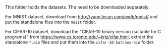This folder holds the datasets. The need to be downloaded separately. 

For MNIST dataset, download from <http://yann.lecun.com/exdb/mnist/> and put the standalone files into the `mnist` folder.

For CIFAR-10 dataset, download the "CIFAR-10 binary version (suitable for C programs)" from <https://www.cs.toronto.edu/~kriz/cifar.html>, extract the standalone `*.bin` files and put them into the `cifar-10-batches-bin` folder.
